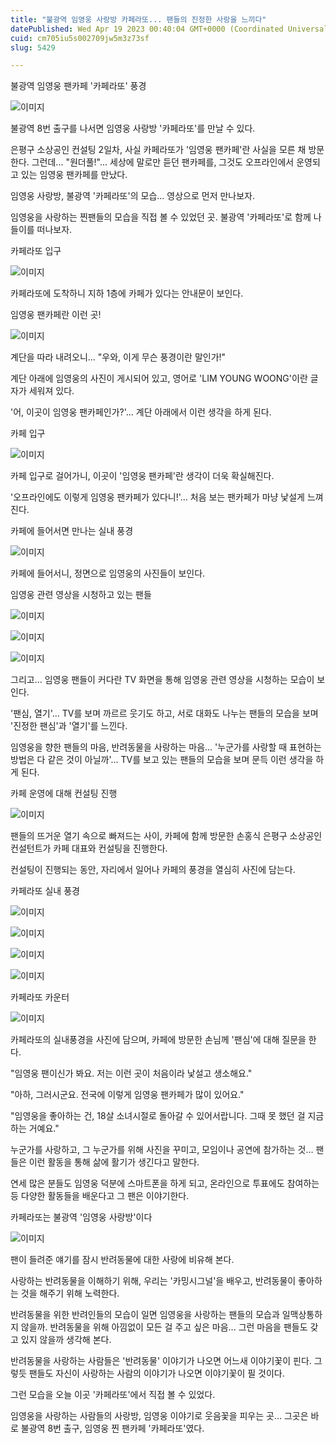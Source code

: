 ```yaml
---
title: "불광역 임영웅 사랑방 카페라또... 팬들의 진정한 사랑을 느끼다"
datePublished: Wed Apr 19 2023 00:40:04 GMT+0000 (Coordinated Universal Time)
cuid: cm705iu5s002709jw5m3z73sf
slug: 5429

---
```



불광역 임영웅 팬카페 '카페라또' 풍경

![이미지](https://cdn.hashnode.com/res/hashnode/image/upload/v1739258332700/e4fbd24d-891d-4257-afab-3c09f57f232a.jpeg)

불광역 8번 출구를 나서면 임영웅 사랑방 '카페라또'를 만날 수 있다.

은평구 소상공인 컨설팅 2일차, 사실 카페라또가 '임영웅 팬카페'란 사실을 모른 채 방문한다. 그런데... "원더풀!"... 세상에 말로만 듣던 팬카페를, 그것도 오프라인에서 운영되고 있는 임영웅 팬카페를 만났다.

임영웅 사랑방, 불광역 '카페라또'의 모습... 영상으로 먼저 만나보자.

임영웅을 사랑하는 찐팬들의 모습을 직접 볼 수 있었던 곳. 불광역 '카페라또'로 함께 나들이를 떠나보자.

카페라또 입구

![이미지](https://cdn.hashnode.com/res/hashnode/image/upload/v1739258334567/3d60ab75-c91c-4d3b-b445-d6df6d8b3c0d.jpeg)

카페라또에 도착하니 지하 1층에 카페가 있다는 안내문이 보인다.

임영웅 팬카페란 이런 곳!

![이미지](https://cdn.hashnode.com/res/hashnode/image/upload/v1739258336772/54695c68-4573-49c6-abf6-9f6b0c26f39f.jpeg)

계단을 따라 내려오니... "우와, 이게 무슨 풍경이란 말인가!"

계단 아래에 임영웅의 사진이 게시되어 있고, 영어로 'LIM YOUNG WOONG'이란 글자가 세워져 있다.

'어, 이곳이 임영웅 팬카페인가?'... 계단 아래에서 이런 생각을 하게 된다.

카페 입구

![이미지](https://cdn.hashnode.com/res/hashnode/image/upload/v1739258338838/cfc3f447-9506-48fe-8499-694964c19aed.jpeg)

카페 입구로 걸어가니, 이곳이 '임영웅 팬카페'란 생각이 더욱 확실해진다.

'오프라인에도 이렇게 임영웅 팬카페가 있다니!'... 처음 보는 팬카페가 마냥 낯설게 느껴진다.

카페에 들어서면 만나는 실내 풍경

![이미지](https://cdn.hashnode.com/res/hashnode/image/upload/v1739258340693/965e9bf2-1e88-498e-946e-568474cbe353.jpeg)

카페에 들어서니, 정면으로 임영웅의 사진들이 보인다.

임영웅 관련 영상을 시청하고 있는 팬들

![이미지](https://cdn.hashnode.com/res/hashnode/image/upload/v1739258342998/968fdc51-11f6-4bea-a881-78b163494ae9.jpeg)

![이미지](https://cdn.hashnode.com/res/hashnode/image/upload/v1739258345112/a45655e9-f829-4a52-bae4-07d43dbe6c31.jpeg)

![이미지](https://cdn.hashnode.com/res/hashnode/image/upload/v1739258347287/e22ee0df-f401-4778-b2e8-3af16d74b4d1.jpeg)

그리고... 임영웅 팬들이 커다란 TV 화면을 통해 임영웅 관련 영상을 시청하는 모습이 보인다.

'팬심, 열기'... TV를 보며 까르르 웃기도 하고, 서로 대화도 나누는 팬들의 모습을 보며 '진정한 팬심'과 '열기'를 느낀다.

임영웅을 향한 팬들의 마음, 반려동물을 사랑하는 마음... '누군가를 사랑할 때 표현하는 방법은 다 같은 것이 아닐까'... TV를 보고 있는 팬들의 모습을 보며 문득 이런 생각을 하게 된다.

카페 운영에 대해 컨설팅 진행

![이미지](https://cdn.hashnode.com/res/hashnode/image/upload/v1739258349159/54c2f715-a5cf-4dcf-bfc4-bf04cc893f77.jpeg)

팬들의 뜨거운 열기 속으로 빠져드는 사이, 카페에 함께 방문한 손홍식 은평구 소상공인 컨설턴트가 카페 대표와 컨설팅을 진행한다.

컨설팅이 진행되는 동안, 자리에서 일어나 카페의 풍경을 열심히 사진에 담는다.

카페라또 실내 풍경

![이미지](https://cdn.hashnode.com/res/hashnode/image/upload/v1739258351141/968a25fd-732b-4ee0-819e-565e6ed72605.jpeg)

![이미지](https://cdn.hashnode.com/res/hashnode/image/upload/v1739258353350/ba125050-418d-45bd-992c-8afe97f8df21.jpeg)

![이미지](https://cdn.hashnode.com/res/hashnode/image/upload/v1739258355428/6c81a1fc-cf61-40b4-9df4-91097db8847c.jpeg)

![이미지](https://cdn.hashnode.com/res/hashnode/image/upload/v1739258357557/65826be1-b3e7-4b80-8332-e06c8754f739.jpeg)

카페라또 카운터

![이미지](https://cdn.hashnode.com/res/hashnode/image/upload/v1739258359785/87107576-fc6a-4a90-8bcf-3d877560997c.jpeg)

카페라또의 실내풍경을 사진에 담으며, 카페에 방문한 손님께 '팬심'에 대해 질문을 한다.

"임영웅 팬이신가 봐요. 저는 이런 곳이 처음이라 낯설고 생소해요."

"아하, 그러시군요. 전국에 이렇게 임영웅 팬카페가 많이 있어요."

"임영웅을 좋아하는 건, 18살 소녀시절로 돌아갈 수 있어서랍니다. 그때 못 했던 걸 지금 하는 거예요."

누군가를 사랑하고, 그 누군가를 위해 사진을 꾸미고, 모임이나 공연에 참가하는 것... 팬들은 이런 활동을 통해 삶에 활기가 생긴다고 말한다.

연세 많은 분들도 임영웅 덕분에 스마트폰을 하게 되고, 온라인으로 투표에도 참여하는 등 다양한 활동들을 배운다고 그 팬은 이야기한다.

카페라또는 불광역 '임영웅 사랑방'이다

![이미지](https://cdn.hashnode.com/res/hashnode/image/upload/v1739258361898/3ae98440-8ebe-4c90-9ffd-824524156f86.jpeg)

팬이 들려준 얘기를 잠시 반려동물에 대한 사랑에 비유해 본다.

사랑하는 반려동물을 이해하기 위해, 우리는 '카밍시그널'을 배우고, 반려동물이 좋아하는 것을 해주기 위해 노력한다.

반려동물을 위한 반려인들의 모습이 일면 임영웅을 사랑하는 팬들의 모습과 일맥상통하지 않을까. 반려동물을 위해 아낌없이 모든 걸 주고 싶은 마음... 그런 마음을 팬들도 갖고 있지 않을까 생각해 본다.

반려동물을 사랑하는 사람들은 '반려동물' 이야기가 나오면 어느새 이야기꽃이 핀다. 그렇듯 팬들도 자신이 사랑하는 사람의 이야기가 나오면 이야기꽃이 필 것이다.

그런 모습을 오늘 이곳 '카페라또'에서 직접 볼 수 있었다.

임영웅을 사랑하는 사람들의 사랑방, 임영웅 이야기로 웃음꽃을 피우는 곳... 그곳은 바로 불광역 8번 출구, 임영웅 찐 팬카페 '카페라또'였다.